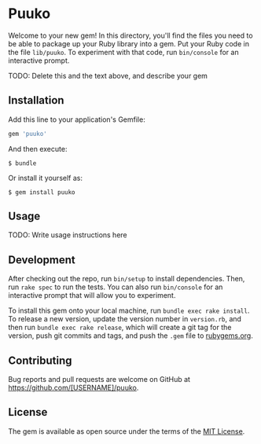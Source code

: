 # Puuko

Welcome to your new gem! In this directory, you'll find the files you need to be able to package up your Ruby library into a gem. Put your Ruby code in the file `lib/puuko`. To experiment with that code, run `bin/console` for an interactive prompt.

TODO: Delete this and the text above, and describe your gem

## Installation

Add this line to your application's Gemfile:

```ruby
gem 'puuko'
```

And then execute:

    $ bundle

Or install it yourself as:

    $ gem install puuko

## Usage

TODO: Write usage instructions here

## Development

After checking out the repo, run `bin/setup` to install dependencies. Then, run `rake spec` to run the tests. You can also run `bin/console` for an interactive prompt that will allow you to experiment.

To install this gem onto your local machine, run `bundle exec rake install`. To release a new version, update the version number in `version.rb`, and then run `bundle exec rake release`, which will create a git tag for the version, push git commits and tags, and push the `.gem` file to [rubygems.org](https://rubygems.org).

## Contributing

Bug reports and pull requests are welcome on GitHub at https://github.com/[USERNAME]/puuko.

## License

The gem is available as open source under the terms of the [MIT License](https://opensource.org/licenses/MIT).
